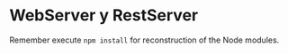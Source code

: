 # WebServer y RestServer

Remember execute ```npm install``` for reconstruction of the Node modules.